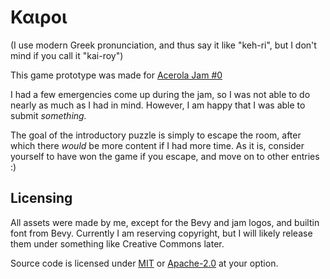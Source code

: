# Καιροι

(I use modern Greek pronunciation, and thus say it like "keh-ri", but I 
don't mind if you call it "kai-roy")

This game prototype was made for
[Acerola Jam #0](https://itch.io/jam/acerola-jam-0)

I had a few emergencies come up during the jam, so I was not able to do 
nearly as much as I had in mind. However, I am happy that I was able to 
submit *something.* 

The goal of the introductory puzzle is simply to escape the room, after 
which there *would* be more content if I had more time. As it is, consider 
yourself to have won the game if you escape, and move on to other entries :)

## Licensing
All assets were made by me, except for the Bevy and jam logos, and builtin font
from Bevy. Currently I am reserving copyright, but I will likely release them
under something like Creative Commons later.

Source code is licensed under [MIT](LICENSE-MIT) or 
[Apache-2.0](LICENSE-APACHE) at your option.
